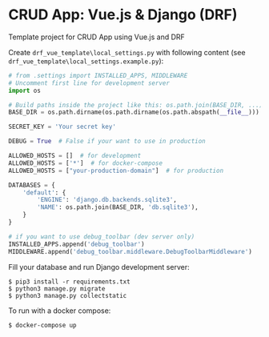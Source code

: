 # CRUD App: Vue.js & Django (DRF)
Template project for CRUD App using Vue.js and DRF

Create `drf_vue_template\local_settings.py` with following content (see `drf_vue_template\local_settings.example.py`):
```python
# from .settings import INSTALLED_APPS, MIDDLEWARE
# Uncomment first line for development server
import os

# Build paths inside the project like this: os.path.join(BASE_DIR, ...)
BASE_DIR = os.path.dirname(os.path.dirname(os.path.abspath(__file__)))

SECRET_KEY = 'Your secret key'

DEBUG = True  # False if your want to use in production

ALLOWED_HOSTS = []  # for development
ALLOWED_HOSTS = ['*']  # for docker-compose
ALLOWED_HOSTS = ["your-production-domain"]  # for production

DATABASES = {
    'default': {
        'ENGINE': 'django.db.backends.sqlite3',
        'NAME': os.path.join(BASE_DIR, 'db.sqlite3'),
    }
}

# if you want to use debug_toolbar (dev server only)
INSTALLED_APPS.append('debug_toolbar')
MIDDLEWARE.append('debug_toolbar.middleware.DebugToolbarMiddleware')

```

Fill your database and run Django development server:
```
$ pip3 install -r requirements.txt
$ python3 manage.py migrate
$ python3 manage.py collectstatic
```

To run with a docker compose:
```
$ docker-compose up
```